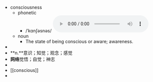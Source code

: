 - consciousness
	- phonetic
		- /ˈkɑnʃəsnəs/
		  <audio controls><source src="https://api.dictionaryapi.dev/media/pronunciations/en/consciousness-us.mp3"></audio>
	- noun
		- The state of being conscious or aware; awareness.
-
- **n.**意识；知觉；观念；感觉
- **网络**觉悟；自觉；神志
-
- [[conscious]]
-